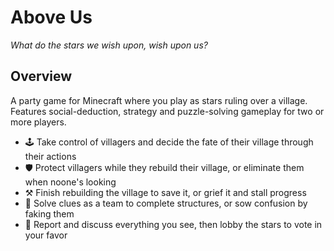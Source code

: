 # Above Us
*What do the stars we wish upon, wish upon us?*

## Overview
A party game for Minecraft where you play as stars ruling over a village. Features social-deduction, strategy and puzzle-solving gameplay for two or more players.
- 🕹️  Take control of villagers and decide the fate of their village through their actions 
- 🛡️  Protect villagers while they rebuild their village, or eliminate them when noone's looking
- ⚒️  Finish rebuilding the village to save it, or grief it and stall progress
- 🧠  Solve clues as a team to complete structures, or sow confusion by faking them
- 💬  Report and discuss everything you see, then lobby the stars to vote in your favor
